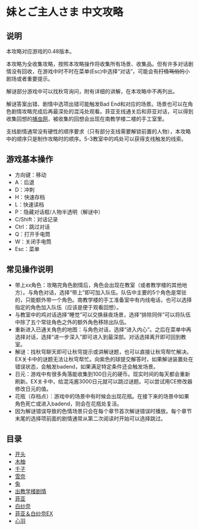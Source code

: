 # 妹とご主人さま 中文攻略

## 说明

本攻略对应游戏的0.48版本。

本攻略为全收集攻略，按照本攻略操作将收集所有场景、收集品。但有许多对话剧情没有回收，在游戏中时不时在菜单(Esc)中选择“对话”，可能会有~~打情骂俏的~~小剧场或者重要提示。

解谜部分游戏中可以找秋穹询问，附有详细的讲解，在本攻略中不再列出。

解谜答案出错、剧情中选项出错可能触发Bad End和对应的场景。场景也可以在角色剧情攻略完成后再最深处的混沌处观看。菲亚支线通关后和菲亚对话，可以得到收集回想的[捕虫网](07菲亚.md)，被收集的回想会出现在南教学楼二楼的手工室里。

支线剧情通常没有硬性的顺序要求（只有部分支线需要解锁前置的人物），本攻略中的顺序只是制作攻略时的顺序。5-3教室中的鸡处可以获得支线触发的线索。

## 游戏基本操作

- 方向键：移动
- A：后退
- D：冲刺
- H：快速存档
- L：快速读档
- P：隐藏对话框/人物半透明（解谜中）
- C/Shift：对话记录
- Ctrl：跳过对话
- Q：打开手电筒
- W：关闭手电筒
- Esc：菜单

## 常见操作说明

- 带上xx角色：攻略完角色剧情后，角色会出现在教室（或者教学楼的其他地方）。与角色对话，选择“带上”即可加入队伍。队伍中主要的5个角色是常驻的，只能额外带一个角色。南教学楼的手工准备室中有内线电话，也可以选择指定的角色加入队伍（应该是便于观看回想）。
- 与教室中的鸡对话选择“睡觉”可以交换昼夜场景，选择“排除同伴”可以将队伍中除了五个常驻角色之外的额外角色移除出队伍。
- 重新进入已通关角色的地图：与角色对话，选择“进入内心”。之后在菜单中再选择对话，选择“进一步深入”即可进入到最深部。对话选择离开即可回到教室。
- 解谜：找秋穹聊天即可让秋穹提示或讲解谜题，也可以直接让秋穹帮忙解决。EX关卡中的谜题无法让秋穹帮忙。向紫色的球提交解答时，如果解谜装置处在错误状态，会触发badend，如果满足特定条件还会触发场景。
- 日元：游戏中有很多角落能收集到100日元的硬币。现实时间的每天都会重新刷新。EX关卡中，给混沌酱3000日元就可以跳过谜题。可以尝试用CE修改器修改日元的值。
- 花瓶（存档点）：游戏中的场景中有时候会出现花瓶。在接下来的场景中如果角色死亡或进入badend，则会在花瓶处复活。
- 因为解谜错误导致的色情场景只会在每个章节首次解谜错误时播放。每个章节末尾的选择项前面的剧情通常从第二次阅读时开始可以选择跳过。

## 目录

- [开头](01开头.md)
- [木柚](02木柚.md)
- [千子](03千子.md)
- [雪奈](04雪奈.md)
- [兔](05兔.md)
- [出教学楼剧情](06出教学楼剧情.md)
- [菲亚](07菲亚.md)
- [白纱奈](08白纱奈.md)
- [菲亚＆白纱奈EX](09菲亚&白纱奈EX.md)
- [心羽](10心羽.md)
